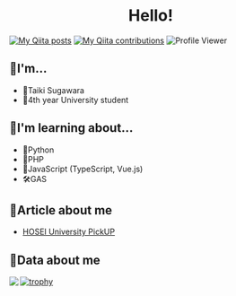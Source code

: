 <h1 align="center">
  Hello!
</h1>

[![My Qiita posts](https://qiita-badge.apiapi.app/s/taikis/posts.svg)](http://qiita.com/taikis) 
[![My Qiita contributions](https://qiita-badge.apiapi.app/s/taikis/contributions.svg)](http://qiita.com/taikis) 
![Profile Viewer](https://komarev.com/ghpvc/?username=taikis)

 
## 📣I'm...

- 💫Taiki Sugawara
- 🏫4th year University student

## 📣I'm learning about...

- 🦎Python
- 🐙PHP
- 🌱JavaScript (TypeScript, Vue.js)
- 🛠GAS

## 📣Article about me

- [HOSEI University PickUP](https://www.hosei.ac.jp/pickup/article-20210409102758/)

## 📣Data about me

<a href="https://github.com/anuraghazra/github-readme-stats">
  <img align="left" src="https://github-readme-stats.vercel.app/api/top-langs/?username=taikis&theme=cobalt" />
</a>

[![trophy](https://github-profile-trophy.vercel.app/?username=taikis&theme=onedark)](https://github.com/ryo-ma/github-profile-trophy)
